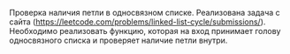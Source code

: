 Проверка наличия петли в односвязном списке.
Реализована задача с сайта (https://leetcode.com/problems/linked-list-cycle/submissions/).
Необходимо реализовать функцию, которая на вход принимает голову односвязного списка и проверяет наличие петли внутри.